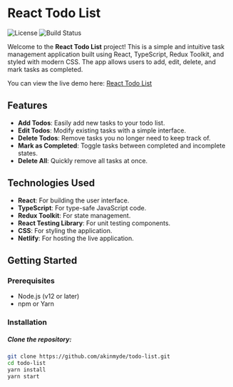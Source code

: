 # React Todo List

![License](https://img.shields.io/badge/license-MIT-blue.svg)
![Build Status](https://img.shields.io/netlify/ea77f8bb-a275-41b2-ac8b-bced7d3a72b5.svg)

Welcome to the **React Todo List** project! This is a simple and intuitive task management application built using React, TypeScript, Redux Toolkit, and styled with modern CSS. The app allows users to add, edit, delete, and mark tasks as completed.

You can view the live demo here: [React Todo List](https://akinmyde-todo-list.netlify.app/)

## Features

- **Add Todos**: Easily add new tasks to your todo list.
- **Edit Todos**: Modify existing tasks with a simple interface.
- **Delete Todos**: Remove tasks you no longer need to keep track of.
- **Mark as Completed**: Toggle tasks between completed and incomplete states.
- **Delete All**: Quickly remove all tasks at once.

## Technologies Used

- **React**: For building the user interface.
- **TypeScript**: For type-safe JavaScript code.
- **Redux Toolkit**: For state management.
- **React Testing Library**: For unit testing components.
- **CSS**: For styling the application.
- **Netlify**: For hosting the live application.

## Getting Started

### Prerequisites

- Node.js (v12 or later)
- npm or Yarn

### Installation

##### Clone the repository:

   ```bash
   git clone https://github.com/akinmyde/todo-list.git
   cd todo-list
yarn install
yarn start
    
